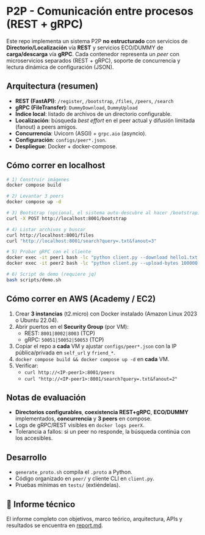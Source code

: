 # P2P - Comunicación entre procesos (REST + gRPC)

Este repo implementa un sistema P2P **no estructurado** con servicios de **Directorio/Localización** vía **REST** y servicios ECO/DUMMY de **carga/descarga** vía **gRPC**. Cada contenedor representa un *peer* con microservicios separados (REST + gRPC), soporte de concurrencia y lectura dinámica de configuración (JSON).

## Arquitectura (resumen)
- **REST (FastAPI)**: `/register`, `/bootstrap`, `/files`, `/peers`, `/search`
- **gRPC (FileTransfer)**: `DummyDownload`, `DummyUpload`
- **Índice local**: listado de archivos de un directorio configurable.
- **Localización**: búsqueda *best effort* en el peer actual y difusión limitada (fanout) a peers amigos.
- **Concurrencia**: Uvicorn (ASGI) + `grpc.aio` (asyncio).
- **Configuración**: `configs/peer*.json`.
- **Despliegue**: Docker + docker-compose.

## Cómo correr en localhost
```bash
# 1) Construir imágenes
docker compose build

# 2) Levantar 3 peers
docker compose up -d

# 3) Bootstrap (opcional, el sistema auto‑descubre al hacer /bootstrap)
curl -X POST http://localhost:8001/bootstrap

# 4) Listar archivos y buscar
curl http://localhost:8001/files
curl "http://localhost:8001/search?query=.txt&fanout=3"

# 5) Probar gRPC con el cliente
docker exec -it peer1 bash -lc "python client.py --download hello1.txt --grpc-host localhost --grpc-port 50051"
docker exec -it peer2 bash -lc "python client.py --upload-bytes 100000 --grpc-host localhost --grpc-port 50052"

# 6) Script de demo (requiere jq)
bash scripts/demo.sh
```

## Cómo correr en AWS (Academy / EC2)
1. Crear **3 instancias** (t2.micro) con Docker instalado (Amazon Linux 2023 o Ubuntu 22.04).
2. Abrir puertos en el **Security Group** (por VM):
   - REST: `8001|8002|8003` (TCP)
   - gRPC: `50051|50052|50053` (TCP)
3. Copiar el repo a **cada** VM y ajustar `configs/peer*.json` con la IP pública/privada en `self_url` y `friend_*`.
4. `docker compose build && docker compose up -d` en **cada** VM.
5. Verificar:
   - `curl http://<IP-peer1>:8001/peers`
   - `curl "http://<IP-peer1>:8001/search?query=.txt&fanout=2"`

## Notas de evaluación
- **Directorios configurables**, **coexistencia REST+gRPC**, **ECO/DUMMY** implementados, **concurrencia** y **3 peers** en compose.
- Logs de gRPC/REST visibles en `docker logs peerX`.
- Tolerancia a fallos: si un peer no responde, la búsqueda continúa con los accesibles.

## Desarrollo
- `generate_proto.sh` compila el `.proto` a Python.
- Código organizado en `peer/` y cliente CLI en `client.py`.
- Pruebas mínimas en `tests/` (extiéndelas).

## 📄 Informe técnico
El informe completo con objetivos, marco teórico, arquitectura, APIs y resultados se encuentra en [report.md](./report.md).
